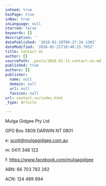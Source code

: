 ```yaml
---
inFeed: true
hasPage: true
inNav: true
inLanguage: null
starred: false
keywords: []
description: ''
datePublished: '2016-02-28T06:27:34.130Z'
dateModified: '2016-02-21T10:40:15.705Z'
title: Contact Us
author: []
sourcePath: _posts/2016-01-11-contact-us.md
published: true
authors: []
publisher:
  name: null
  domain: null
  url: null
  favicon: null
url: contact-us/index.html
_type: Article

---
```

Mulga Gidgee Pty Ltd 

GPO Box 3809 DARWIN NT 0801

e: scott@mulgagidgee.com.au

m: 0411 348 122

f: https://www.facebook.com/mulgagidgee

ABN: 66 703 782 262

ACN: 124 499 994